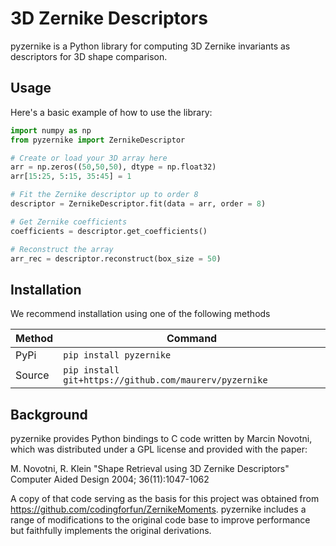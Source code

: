 # 3D Zernike Descriptors

pyzernike is a Python library for computing 3D Zernike invariants as descriptors for 3D shape comparison.

## Usage

Here's a basic example of how to use the library:

```python
import numpy as np
from pyzernike import ZernikeDescriptor

# Create or load your 3D array here
arr = np.zeros((50,50,50), dtype = np.float32)
arr[15:25, 5:15, 35:45] = 1

# Fit the Zernike descriptor up to order 8
descriptor = ZernikeDescriptor.fit(data = arr, order = 8)

# Get Zernike coefficients
coefficients = descriptor.get_coefficients()

# Reconstruct the array
arr_rec = descriptor.reconstruct(box_size = 50)

```

## Installation

We recommend installation using one of the following methods

| Method   | Command                                                 |
|----------|---------------------------------------------------------|
| PyPi     | `pip install pyzernike`                                 |
| Source   | `pip install git+https://github.com/maurerv/pyzernike`  |


## Background

pyzernike provides Python bindings to C code written by Marcin Novotni, which was distributed under a GPL license and provided with the paper:

M. Novotni, R. Klein "Shape Retrieval using 3D Zernike Descriptors" Computer Aided Design 2004; 36(11):1047-1062

A copy of that code serving as the basis for this project was obtained from https://github.com/codingforfun/ZernikeMoments. pyzernike includes a range of modifications to the original code base to improve performance but faithfully implements the original derivations.

